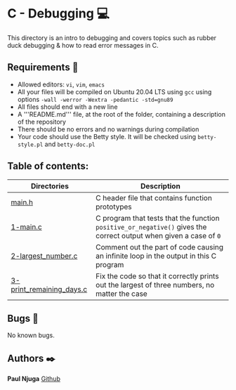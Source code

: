 # C - Debugging :computer:
This directory is an intro to debugging and covers topics such as rubber duck debugging & how to read error messages in C.

## Requirements :bookmark_tabs:
* Allowed editors: ```vi```, ```vim```, ```emacs```
* All your files will be compiled on Ubuntu 20.04 LTS using ```gcc``` using options ```-wall -werror -Wextra -pedantic -std=gnu89```
* All files should end with a new line
* A '''README.md''' file, at the root of the folder, containing a description of the repository
* There should be no errors and no warnings during compilation
* Your code should use the Betty style. It will be checked using ```betty-style.pl``` and ```betty-doc.pl```

## Table of contents:
Directories | Description
----------- | -----------
[main.h](./main.h) | C header file that contains function prototypes
[1-main.c](./1-main.c) | C program that tests that the function ```positive_or_negative()``` gives the correct output when given a case of ```0```
[2-largest_number.c](./2-largest_number.c) | Comment out the part of code causing an infinite loop in the output in this C program
[3-print_remaining_days.c](./3-print_remaining_days.c) | Fix the code so that it correctly prints out the largest of three numbers, no matter the case

## Bugs :loudspeaker:
No known bugs.


## Authors :black_nib:
**Paul Njuga** [Github](https://github.com/Paul-Njuga)

